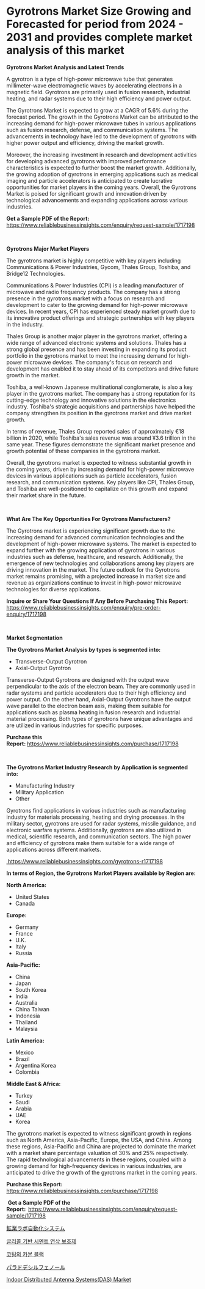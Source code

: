 <p><h1>Gyrotrons Market Size Growing and Forecasted for period from 2024 - 2031 and provides complete market analysis of this market</h1></p><p><strong>Gyrotrons Market Analysis and Latest Trends</strong></p>
<p><p>A gyrotron is a type of high-power microwave tube that generates millimeter-wave electromagnetic waves by accelerating electrons in a magnetic field. Gyrotrons are primarily used in fusion research, industrial heating, and radar systems due to their high efficiency and power output.</p><p>The Gyrotrons Market is expected to grow at a CAGR of 5.6% during the forecast period. The growth in the Gyrotrons Market can be attributed to the increasing demand for high-power microwave tubes in various applications such as fusion research, defense, and communication systems. The advancements in technology have led to the development of gyrotrons with higher power output and efficiency, driving the market growth.</p><p>Moreover, the increasing investment in research and development activities for developing advanced gyrotrons with improved performance characteristics is expected to further boost the market growth. Additionally, the growing adoption of gyrotrons in emerging applications such as medical imaging and particle accelerators is anticipated to create lucrative opportunities for market players in the coming years. Overall, the Gyrotrons Market is poised for significant growth and innovation driven by technological advancements and expanding applications across various industries.</p></p>
<p><strong>Get a Sample PDF of the Report:&nbsp;</strong> <a href="https://www.reliablebusinessinsights.com/enquiry/request-sample/1717198">https://www.reliablebusinessinsights.com/enquiry/request-sample/1717198</a></p>
<p>&nbsp;</p>
<p><strong>Gyrotrons Major Market Players</strong></p>
<p><p>The gyrotrons market is highly competitive with key players including Communications & Power Industries, Gycom, Thales Group, Toshiba, and Bridge12 Technologies. </p><p>Communications & Power Industries (CPI) is a leading manufacturer of microwave and radio frequency products. The company has a strong presence in the gyrotrons market with a focus on research and development to cater to the growing demand for high-power microwave devices. In recent years, CPI has experienced steady market growth due to its innovative product offerings and strategic partnerships with key players in the industry.</p><p>Thales Group is another major player in the gyrotrons market, offering a wide range of advanced electronic systems and solutions. Thales has a strong global presence and has been investing in expanding its product portfolio in the gyrotrons market to meet the increasing demand for high-power microwave devices. The company's focus on research and development has enabled it to stay ahead of its competitors and drive future growth in the market.</p><p>Toshiba, a well-known Japanese multinational conglomerate, is also a key player in the gyrotrons market. The company has a strong reputation for its cutting-edge technology and innovative solutions in the electronics industry. Toshiba's strategic acquisitions and partnerships have helped the company strengthen its position in the gyrotrons market and drive market growth.</p><p>In terms of revenue, Thales Group reported sales of approximately €18 billion in 2020, while Toshiba's sales revenue was around ¥3.6 trillion in the same year. These figures demonstrate the significant market presence and growth potential of these companies in the gyrotrons market.</p><p>Overall, the gyrotrons market is expected to witness substantial growth in the coming years, driven by increasing demand for high-power microwave devices in various applications such as particle accelerators, fusion research, and communication systems. Key players like CPI, Thales Group, and Toshiba are well-positioned to capitalize on this growth and expand their market share in the future.</p></p>
<p>&nbsp;</p>
<p><strong>What Are The Key Opportunities For Gyrotrons Manufacturers?</strong></p>
<p><p>The Gyrotrons market is experiencing significant growth due to the increasing demand for advanced communication technologies and the development of high-power microwave systems. The market is expected to expand further with the growing application of gyrotrons in various industries such as defense, healthcare, and research. Additionally, the emergence of new technologies and collaborations among key players are driving innovation in the market. The future outlook for the Gyrotrons market remains promising, with a projected increase in market size and revenue as organizations continue to invest in high-power microwave technologies for diverse applications.</p></p>
<p><strong>Inquire or Share Your Questions If Any Before Purchasing This Report:</strong> <a href="https://www.reliablebusinessinsights.com/enquiry/pre-order-enquiry/1717198">https://www.reliablebusinessinsights.com/enquiry/pre-order-enquiry/1717198</a></p>
<p>&nbsp;</p>
<p><strong>Market Segmentation</strong></p>
<p><strong>The Gyrotrons Market Analysis by types is segmented into:</strong></p>
<p><ul><li>Transverse-Output Gyrotron</li><li>Axial-Output Gyrotron</li></ul></p>
<p><p>Transverse-Output Gyrotrons are designed with the output wave perpendicular to the axis of the electron beam. They are commonly used in radar systems and particle accelerators due to their high efficiency and power output. On the other hand, Axial-Output Gyrotrons have the output wave parallel to the electron beam axis, making them suitable for applications such as plasma heating in fusion research and industrial material processing. Both types of gyrotrons have unique advantages and are utilized in various industries for specific purposes.</p></p>
<p><strong>Purchase this Report:&nbsp;</strong><a href="https://www.reliablebusinessinsights.com/purchase/1717198">https://www.reliablebusinessinsights.com/purchase/1717198</a></p>
<p>&nbsp;</p>
<p><strong>The Gyrotrons Market Industry Research by Application is segmented into:</strong></p>
<p><ul><li>Manufacturing Industry</li><li>Military Application</li><li>Other</li></ul></p>
<p><p>Gyrotrons find applications in various industries such as manufacturing industry for materials processing, heating and drying processes. In the military sector, gyrotrons are used for radar systems, missile guidance, and electronic warfare systems. Additionally, gyrotrons are also utilized in medical, scientific research, and communication sectors. The high power and efficiency of gyrotrons make them suitable for a wide range of applications across different markets.</p></p>
<p><a href="https://www.reliablebusinessinsights.com/gyrotrons-r1717198">&nbsp;https://www.reliablebusinessinsights.com/gyrotrons-r1717198</a></p>
<p><strong>In terms of Region, the Gyrotrons Market Players available by Region are:</strong></p>
<p>
    <p> <strong> North America: </strong>
        <ul>
            <li>United States</li>
            <li>Canada</li>
        </ul>
        </p> 
    <p> <strong> Europe: </strong>
        <ul>
            <li>Germany</li>
            <li>France</li>
            <li>U.K.</li>
            <li>Italy</li>
            <li>Russia</li>
        </ul>
        </p> 
    <p> <strong> Asia-Pacific: </strong>
        <ul>
            <li>China</li>
            <li>Japan</li>
            <li>South Korea</li>
            <li>India</li>
            <li>Australia</li>
            <li>China Taiwan</li>
            <li>Indonesia</li>
            <li>Thailand</li>
            <li>Malaysia</li>
        </ul>
        </p> 
    <p> <strong> Latin America: </strong>
        <ul>
            <li>Mexico</li>
            <li>Brazil</li>
            <li>Argentina Korea</li>
            <li>Colombia</li>
        </ul>
        </p> 
    <p> <strong> Middle East & Africa: </strong>
        <ul>
            <li>Turkey</li>
            <li>Saudi</li>
            <li>Arabia</li>
            <li>UAE</li>
            <li>Korea</li>
        </ul>
    </p>
    </p>
<p><p>The gyrotrons market is expected to witness significant growth in regions such as North America, Asia-Pacific, Europe, the USA, and China. Among these regions, Asia-Pacific and China are projected to dominate the market with a market share percentage valuation of 30% and 25% respectively. The rapid technological advancements in these regions, coupled with a growing demand for high-frequency devices in various industries, are anticipated to drive the growth of the gyrotrons market in the coming years.</p></p>
<p><strong>Purchase this Report: </strong><a href="https://www.reliablebusinessinsights.com/purchase/1717198">https://www.reliablebusinessinsights.com/purchase/1717198</a></p>
<p>&nbsp;<strong>Get a Sample PDF of the Report:&nbsp;&nbsp;</strong><a href="https://www.reliablebusinessinsights.com/enquiry/request-sample/1717198">https://www.reliablebusinessinsights.com/enquiry/request-sample/1717198</a></p>
<p><strong></strong></p>
<p><p><a href="https://github.com/zoetazuur/Market-Research-Report-List-2/blob/main/9693716107516.md">鉱業ラボ自動化システム</a></p><p><a href="https://medium.com/@kalimetz2023/%EA%B8%80%EB%A6%AC%EC%BD%9C%EC%9D%84-%EA%B8%B0%EB%B0%98%EC%9C%BC%EB%A1%9C-%ED%95%9C-%EC%8B%9C%EB%A9%98%ED%8A%B8-%EB%B6%84%EC%87%84-%EB%B3%B4%EC%A1%B0%EC%A0%9C-%EC%8B%9C%EC%9E%A5-%EC%8B%9C%EC%9E%A5-%EC%A0%90%EC%9C%A0%EC%9C%A8-%EC%8B%9C%EC%9E%A5-%EB%8F%99%ED%96%A5-%EB%B0%8F-%EB%AF%B8%EB%9E%98-%EC%84%B1%EC%9E%A5-%ED%83%90%EC%83%89-fe94d467be61">글리콜 기반 시멘트 연삭 보조제</a></p><p><a href="https://github.com/Skyleitney456456/Market-Research-Report-List-2/blob/main/7202372101773.md">코팅의 카본 블랙</a></p><p><a href="https://github.com/lily-u-genius/Market-Research-Report-List-1/blob/main/4136072107526.md">パラドデシルフェノール</a></p><p><a href="https://github.com/JuliaFadel1922/Market-Research-Report-List-1/blob/main/indoor-distributed-antenna-systemsdas-market.md">Indoor Distributed Antenna Systems(DAS) Market</a></p></p>